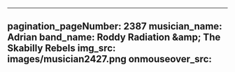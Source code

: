 ------
pagination_pageNumber: 2387
musician_name: Adrian
band_name: Roddy Radiation &amp;amp; The Skabilly Rebels
img_src: images/musician2427.png
onmouseover_src: 
------